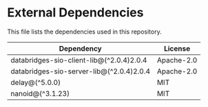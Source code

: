 # External Dependencies

This file lists the dependencies used in this repository.

| Dependency            | License    |
| --------------------- | ---------- |
| databridges-sio-client-lib@(^2.0.4)2.0.4 | Apache-2.0 |
| databridges-sio-server-lib@(^2.0.4)2.0.4 | Apache-2.0 |
| delay@(^5.0.0) | MIT |
| nanoid@(^3.1.23) | MIT |

